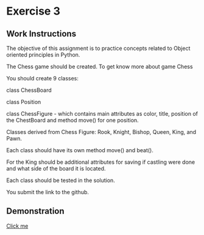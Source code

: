 # Exercise 3

## Work Instructions

The objective of this assignment is to practice concepts related to Object oriented principles in Python. 

The Chess game should be created. To get know more about game Chess

You should create 9 classes:

class ChessBoard

class Position

class ChessFigure - which contains main attributes as color, title, position of the ChestBoard and method move() for one position. 

Classes derived from Chess Figure: Rook, Knight, Bishop, Queen, King, and Pawn.

Each class should have its own method move() and beat().

For the King should be additional attributes for saving if castling were done and what side of the board it is located. 

Each class should be tested in the solution.

You submit the link to the github.

## Demonstration

[Click me](https://fhdoprod-my.sharepoint.com/:v:/g/personal/artur_zevalov001_stud_fh-dortmund_de/EYD2hUOiHPtJj2pD8UNqVCUBrOqx1V7C4w-okr4_F-24BQ?e=TqwLTf)
